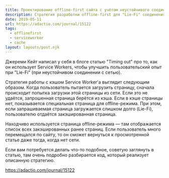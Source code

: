 ```yaml
---
title: Проектирование offline-first сайта с учётом неустойчивого соединения
description: Стратегия разработки offline-first для "Lie-Fi" соединения
date: 2019-05-11
url: https://adactio.com/journal/15122
tags:
  - offlinefirst
  - serviceworker
  - cache
layout: layouts/post.njk
---
```

Джереми Кейт написал у себя в блоге статью "Timing out" про то, как он использует Service Workers, чтобы улучшить пользовательский опыт при "Lie-Fi" (при неустойчивом соединении с сетью).

Стратегия работы с кэшом Service Worker'а выглядит следующим образом. Когда пользователь пытается загрузить страницу, сначала происходит попытка загрузки этой страницы из сети. Если это не удаётся, запрошенная страница берётся из кэша. Если в кэше страницы нет, показывается специальная страница для offline-режима. При этом, если запрашиваемая страница загружается слишком долго (Lie-Fi), пользователю отдаётся закэшированная страница.

Находчиво используется страница offline-режима — там отображается список всех закэшированных ранее страниц. Если пользователь много перемещался по сайту, то он сможет вернуться к просмотренной статье даже тогда, когда нет сети.

Если вам потребуется делать что-то подобное, советую заглянуть в статью, там очень подробно разбирается код, который реализует описанную стратегию.

https://adactio.com/journal/15122
